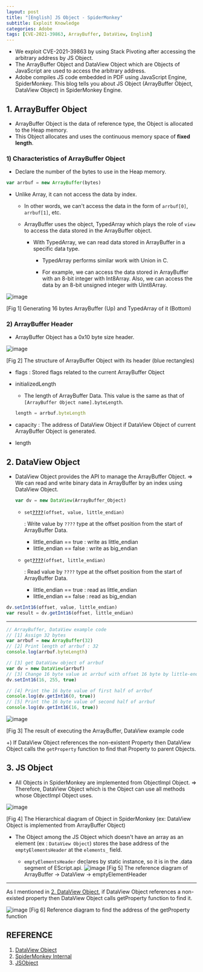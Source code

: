 ```yaml
---
layout: post
title: "[English] JS Object - SpiderMonkey"
subtitle: Exploit Knowledge
categories: Adobe
tags: [CVE-2021-39863, ArrayBuffer, DataView, English]
---
```


- We exploit CVE-2021-39863 by using Stack Pivoting after accessing the arbitrary address by JS Object.
- The ArrayBuffer Object and DataView Object which are Objects of JavaScript are used to access the arbitrary address.
- Adobe compiles JS code embedded in PDF using JavaScript Engine, SpiderMonkey. This blog tells you about JS Object (ArrayBuffer Object, DataView Object) in SpiderMonkey Engine.

## 1. ArrayBuffer Object

- ArrayBuffer Object is the data of reference type, the Object is allocated to the Heap memory.
- This Object allocates and uses the continuous memory space of **fixed length**.

### 1) Characteristics of ArrayBuffer Object

- Declare the number of the bytes to use in the Heap memory.
 ```js
 var arrbuf = new ArrayBuffer(bytes)
 ```
- Unlike Array, it can not access the data by index.
  
  - In other words, we can't access the data in the form of `arrbuf[0]`, `arrbuf[1]`, etc.

  - ArrayBuffer uses the object, TypedArray which plays the role of `view` to access the data stored in the ArrayBuffer object.

    - With TypedArray, we can read data stored in ArrayBuffer in a specific data type.

      - TypedArray performs similar work with Union in C.

      - For example, we can access the data stored in ArrayBuffer with an 8-bit integer with Int8Array. Also, we can access the data by an 8-bit unsigned integer with Uint8Array.
    
![image](https://github.com/user-attachments/assets/e28b4f63-9b9d-45f9-9531-5d5a198f7560)

[Fig 1] Generating 16 bytes ArrayBuffer (Up) and TypedArray of it (Bottom)
                    
### 2) ArrayBuffer Header
- ArrayBuffer Object has a 0x10 byte size header.

![image](https://github.com/user-attachments/assets/68f556a1-3268-445f-86cb-5442be44db04)

[Fig 2] The structure of ArrayBuffer Object with its header (blue rectangles)

- flags : Stored flags related to the current ArrayBuffer Object

- initializedLength
    - The length of ArrayBuffer Data. This value is the same as that of `[ArrayBuffer Object name].byteLength`.
    ```js
    length = arrbuf.byteLength
    ```
    
- capacity : The address of DataView Object if DataView Object of current ArrayBuffer Object is generated.

- length

## 2. DataView Object

- DataView Object provides the API to manage the ArrayBuffer Object.
    ⇒ We can read and write binary data in ArrayBuffer by an index using DataView Object.
  ```js
  var dv = new DataView(ArrayBuffer_Object)
  ```
    
    - `set`**<U>`????`</U>**`(offset, value, little_endian)`
        
        : Write value by `????` type at the offset position from the start of ArrayBuffer Data.
        
        - little_endian == true : write as little_endian
        - little_endian == false : write as big_endian
    
    - `get`**<U>`????`</U>**`(offset, little_endian)`

       : Read value by `????` type at the offset position from the start of ArrayBuffer Data.
        
       - little_endian == true : read as little_endian
       - little_endian == false : read as big_endian
    
 ```js
 dv.setInt16(offset, value, little_endian)
 var result = dv.getInt16(offset, little_endian)
 ```

---

```js
// ArrayBuffer, DataView example code
// [1] Assign 32 bytes
var arrbuf = new ArrayBuffer(32)
// [2] Print length of arrbuf : 32
console.log(arrbuf.byteLength)

// [3] get DataView object of arrbuf
var dv = new DataView(arrbuf)
// [3] Change 16 byte value at arrbuf with offset 16 byte by little-endian
dv.setInt16(16, 255, true)

// [4] Print the 16 byte value of first half of arrbuf
console.log(dv.getInt16(0, true))
// [5] Print the 16 byte value of second half of arrbuf
console.log(dv.getInt16(16, true))
```
![image](https://github.com/user-attachments/assets/a1e1f12c-60d1-4b69-bd9a-adb8189e4951)

[Fig 3] The result of executing the ArrayBuffer, DataView example code

+) If DataView Object references the non-existent Property then DataView Object calls the `getProperty` function to find that Property to parent Objects.

## 3. JS Object

- All Objects in SpiderMonkey are implemented from ObjectImpl Object.
    ⇒ Therefore, DataView Object which is the Object can use all methods whose ObjectImpl Object uses.

![image](https://github.com/user-attachments/assets/b2cdfa84-4e8b-4d49-b8f2-6dcf228595c9)

[Fig 4] The Hierarchical diagram of Object in SpiderMonkey (ex: DataView Object is implemented from ArrayBuffer Object)

- The Object among the JS Object which doesn't have an array as an element (ex : `DataView Object`) stores the base address of the `emptyElementsHeader` at the `elements_` field.

    - `emptyElementsHeader` declares by static instance, so it is in the .data segment of EScript.api.
    ![image](https://github.com/user-attachments/assets/c16a8267-8f03-4d53-8aa7-314f9bcf0cd7)
    [Fig 5] The reference diagram of ArrayBuffer -> DataView -> emptyElementHeader

---
As I mentioned in [2. DataView Object](https://whs-segfault.github.io/adobe/2024/08/22/JS-Object-SpiderMonkey.html#h-2-dataview-object), if DataView Object references a non-existed property then DataView Object calls getProperty function to find it.

![image](https://github.com/user-attachments/assets/24ca4733-a21b-4556-8070-7c96f9707bce)
[Fig 6] Reference diagram to find the address of the getProperty function

## REFERENCE
1. [DataView Object](https://developer.mozilla.org/ko/docs/Web/JavaScript/Reference/Global_Objects/DataView/DataView)
2. [SpiderMonkey Internal](https://github.com/ricardoquesada/Spidermonkey/tree/master/js/src/vm)
3. [JSObject](https://www.sidechannel.blog/en/attacking-js-engines/)
